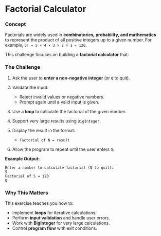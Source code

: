 ﻿# Factorial Calculator

### Concept

Factorials are widely used in **combinatorics, probability, and mathematics** to represent the product of all positive integers up to a given number. For example, `5! = 5 × 4 × 3 × 2 × 1 = 120`.

This challenge focuses on building a **factorial calculator** that:

### The Challenge

1. Ask the user to **enter a non-negative integer** (or `Q` to quit).
2. Validate the input:

   * Reject invalid values or negative numbers.
   * Prompt again until a valid input is given.
3. Use a **loop** to calculate the factorial of the given number.
4. Support very large results using `BigInteger`.
5. Display the result in the format:

   * `Factorial of N = result`
6. Allow the program to repeat until the user enters `Q`.

**Example Output:**

```
Enter a number to calculate factorial (Q to quit):
5
Factorial of 5 = 120
Q
```

### Why This Matters

This exercise teaches you how to:

* Implement **loops** for iterative calculations.
* Perform **input validation** and handle user errors.
* Work with **BigInteger** for very large calculations.
* Control **program flow** with exit conditions.
